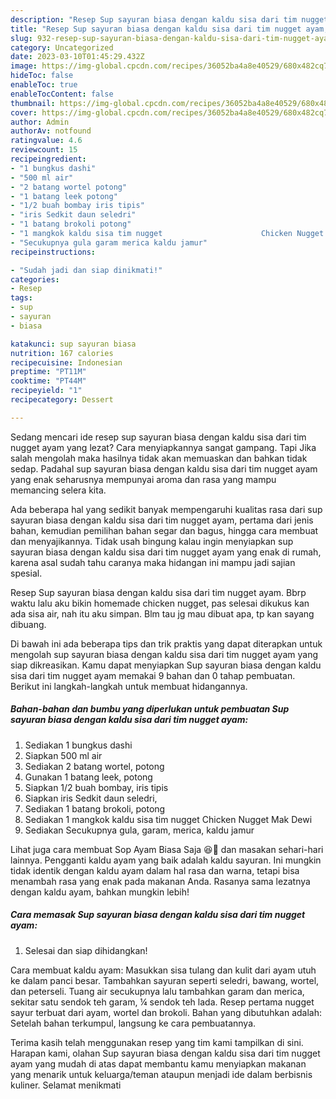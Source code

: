 ```yaml
---
description: "Resep Sup sayuran biasa dengan kaldu sisa dari tim nugget ayam, Lezat Sekali"
title: "Resep Sup sayuran biasa dengan kaldu sisa dari tim nugget ayam, Lezat Sekali"
slug: 932-resep-sup-sayuran-biasa-dengan-kaldu-sisa-dari-tim-nugget-ayam-lezat-sekali
category: Uncategorized
date: 2023-03-10T01:45:29.432Z
image: https://img-global.cpcdn.com/recipes/36052ba4a8e40529/680x482cq70/sup-sayuran-biasa-dengan-kaldu-sisa-dari-tim-nugget-ayam-foto-resep-utama.jpg
hideToc: false
enableToc: true
enableTocContent: false
thumbnail: https://img-global.cpcdn.com/recipes/36052ba4a8e40529/680x482cq70/sup-sayuran-biasa-dengan-kaldu-sisa-dari-tim-nugget-ayam-foto-resep-utama.jpg
cover: https://img-global.cpcdn.com/recipes/36052ba4a8e40529/680x482cq70/sup-sayuran-biasa-dengan-kaldu-sisa-dari-tim-nugget-ayam-foto-resep-utama.jpg
author: Admin
authorAv: notfound
ratingvalue: 4.6
reviewcount: 15
recipeingredient:
- "1 bungkus dashi"
- "500 ml air"
- "2 batang wortel potong"
- "1 batang leek potong"
- "1/2 buah bombay iris tipis"
- "iris Sedkit daun seledri"
- "1 batang brokoli potong"
- "1 mangkok kaldu sisa tim nugget                      Chicken Nugget Mak Dewi"
- "Secukupnya gula garam merica kaldu jamur"
recipeinstructions:

- "Sudah jadi dan siap dinikmati!"
categories:
- Resep
tags:
- sup
- sayuran
- biasa

katakunci: sup sayuran biasa 
nutrition: 167 calories
recipecuisine: Indonesian
preptime: "PT11M"
cooktime: "PT44M"
recipeyield: "1"
recipecategory: Dessert

---
```



Sedang mencari ide resep sup sayuran biasa dengan kaldu sisa dari tim nugget ayam yang lezat? Cara menyiapkannya sangat gampang. Tapi Jika salah mengolah maka hasilnya tidak akan memuaskan dan bahkan tidak sedap. Padahal sup sayuran biasa dengan kaldu sisa dari tim nugget ayam yang enak seharusnya mempunyai aroma dan rasa yang mampu memancing selera kita.


Ada beberapa hal yang sedikit banyak mempengaruhi kualitas rasa dari sup sayuran biasa dengan kaldu sisa dari tim nugget ayam, pertama dari jenis bahan, kemudian pemilihan bahan segar dan bagus, hingga cara membuat dan menyajikannya. Tidak usah bingung kalau ingin menyiapkan sup sayuran biasa dengan kaldu sisa dari tim nugget ayam yang enak di rumah, karena asal sudah tahu caranya maka hidangan ini mampu jadi sajian spesial.

Resep Sup sayuran biasa dengan kaldu sisa dari tim nugget ayam. Bbrp waktu lalu aku bikin homemade chicken nugget, pas selesai dikukus kan ada sisa air, nah itu aku simpan. Blm tau jg mau dibuat apa, tp kan sayang dibuang.


Di bawah ini ada beberapa tips dan trik praktis yang dapat diterapkan untuk mengolah sup sayuran biasa dengan kaldu sisa dari tim nugget ayam yang siap dikreasikan. Kamu dapat menyiapkan Sup sayuran biasa dengan kaldu sisa dari tim nugget ayam memakai 9 bahan dan 0 tahap pembuatan. Berikut ini langkah-langkah untuk membuat hidangannya.

<!--inarticleads1-->

##### Bahan-bahan dan bumbu yang diperlukan untuk pembuatan Sup sayuran biasa dengan kaldu sisa dari tim nugget ayam:

1. Sediakan 1 bungkus dashi
1. Siapkan 500 ml air
1. Sediakan 2 batang wortel, potong
1. Gunakan 1 batang leek, potong
1. Siapkan 1/2 buah bombay, iris tipis
1. Siapkan iris Sedkit daun seledri,
1. Sediakan 1 batang brokoli, potong
1. Sediakan 1 mangkok kaldu sisa tim nugget                      Chicken Nugget Mak Dewi
1. Sediakan Secukupnya gula, garam, merica, kaldu jamur


Lihat juga cara membuat Sop Ayam Biasa Saja 😆🤏 dan masakan sehari-hari lainnya. Pengganti kaldu ayam yang baik adalah kaldu sayuran. Ini mungkin tidak identik dengan kaldu ayam dalam hal rasa dan warna, tetapi bisa menambah rasa yang enak pada makanan Anda. Rasanya sama lezatnya dengan kaldu ayam, bahkan mungkin lebih! 

<!--inarticleads2-->

##### Cara memasak Sup sayuran biasa dengan kaldu sisa dari tim nugget ayam:


1. Selesai dan siap dihidangkan!

Cara membuat kaldu ayam: Masukkan sisa tulang dan kulit dari ayam utuh ke dalam panci besar. Tambahkan sayuran seperti seledri, bawang, wortel, dan peterseli. Tuang air secukupnya lalu tambahkan garam dan merica, sekitar satu sendok teh garam, ¼ sendok teh lada. Resep pertama nugget sayur terbuat dari ayam, wortel dan brokoli. Bahan yang dibutuhkan adalah: Setelah bahan terkumpul, langsung ke cara pembuatannya. 

Terima kasih telah menggunakan resep yang tim kami tampilkan di sini. Harapan kami, olahan Sup sayuran biasa dengan kaldu sisa dari tim nugget ayam yang mudah di atas dapat membantu kamu menyiapkan makanan yang menarik untuk keluarga/teman ataupun menjadi ide dalam berbisnis kuliner. Selamat menikmati
